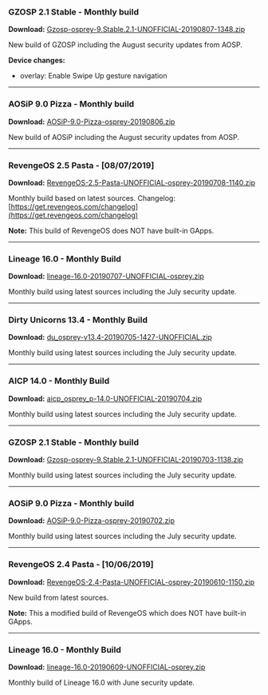 ### GZOSP 2.1 Stable - Monthly build

**Download:** [Gzosp-osprey-9.Stable.2.1-UNOFFICIAL-20190807-1348.zip](https://www.androidfilehost.com/?fid=6006931924117931612)

New build of GZOSP including the August security updates from AOSP.

**Device changes:**
- overlay: Enable Swipe Up gesture navigation

<hr>

### AOSiP 9.0 Pizza - Monthly build

**Download:** [AOSiP-9.0-Pizza-osprey-20190806.zip](https://www.androidfilehost.com/?fid=6006931924117931181)

New build of AOSiP including the August security updates from AOSP.

<hr>

### RevengeOS 2.5 Pasta - [08/07/2019]

**Download:** [RevengeOS-2.5-Pasta-UNOFFICIAL-osprey-20190708-1140.zip](https://www.androidfilehost.com/?fid=6006931924117912114)

Monthly build based on latest sources.
Changelog: [https://get.revengeos.com/changelog](https://get.revengeos.com/changelog)

**Note:** This build of RevengeOS does NOT have built-in GApps.

<hr>

### Lineage 16.0 - Monthly Build

**Download:** [lineage-16.0-20190707-UNOFFICIAL-osprey.zip](https://www.androidfilehost.com/?fid=6006931924117911312)

Monthly build using latest sources including the July security update.

<hr>

### Dirty Unicorns 13.4 - Monthly Build

**Download:** [du_osprey-v13.4-20190705-1427-UNOFFICIAL.zip](https://www.androidfilehost.com/?fid=6006931924117909692)

Monthly build using latest sources including the July security update.

<hr>

### AICP 14.0 - Monthly Build

**Download:** [aicp_osprey_p-14.0-UNOFFICIAL-20190704.zip](https://www.androidfilehost.com/?fid=6006931924117908824)

Monthly build using latest sources including the July security update.

<hr>

### GZOSP 2.1 Stable - Monthly build

**Download:** [Gzosp-osprey-9.Stable.2.1-UNOFFICIAL-20190703-1138.zip](https://www.androidfilehost.com/?fid=6006931924117908091)

Monthly build using latest sources including the July security update.

<hr>

### AOSiP 9.0 Pizza - Monthly build

**Download:** [AOSiP-9.0-Pizza-osprey-20190702.zip](https://www.androidfilehost.com/?fid=6006931924117907838)

Monthly build using latest sources including the July security update.

<hr>

### RevengeOS 2.4 Pasta - [10/06/2019]

**Download:** [RevengeOS-2.4-Pasta-UNOFFICIAL-osprey-20190610-1150.zip](https://www.androidfilehost.com/?fid=6006931924117892369)

New build from latest sources.

**Note:** This a modified build of RevengeOS which does NOT have built-in GApps.

<hr>

### Lineage 16.0 - Monthly Build

**Download:** [lineage-16.0-20190609-UNOFFICIAL-osprey.zip](https://www.androidfilehost.com/?fid=6006931924117891528)

Monthly build of Lineage 16.0 with June security update.


